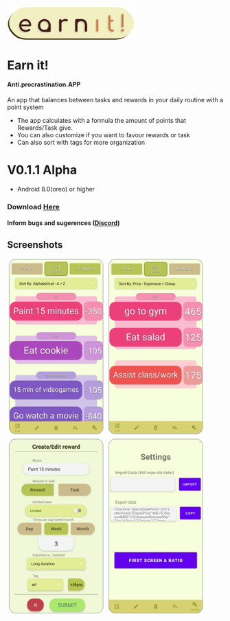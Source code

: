 
<img src="/AntiProcrastinationEXTRA/logo.png" width="300">

# Earn it!
#### Anti.procrastination.APP
An app that balances between tasks and rewards in your daily routine with a point system
- The app calculates with a formula the amount of points that Rewards/Task give.
- You can also customize if you want to favour rewards or task
- Can also sort with tags for more organization

# V0.1.1 Alpha
- Android 8.0(oreo) or higher
### Download [Here](https://github.com/Garnicanicolas32/Earn-it-app/releases/tag/v0.1.1)
#### Inform bugs and sugerences ([Discord](https://discord.gg/srBPUMjdG8)) 

## Screenshots
<img src="/AntiProcrastinationEXTRA/Rewards.png" width="228">  <img src="/AntiProcrastinationEXTRA/Tasks.png" width="228"> <br/>
<img src="/AntiProcrastinationEXTRA/CreateReward.png" width="228"> <img src="/AntiProcrastinationEXTRA/Config.png" width="228">



